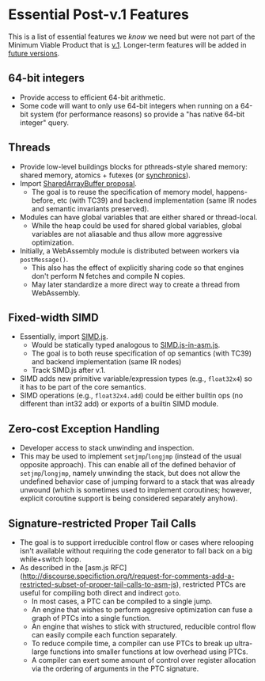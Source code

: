 # Essential Post-v.1 Features

This is a list of essential features we *know* we need but were not part of the
Minimum Viable Product that is [v.1](V1.md). Longer-term features will be added
in [future versions](FutureFeatures.md).

## 64-bit integers
* Provide access to efficient 64-bit arithmetic.
* Some code will want to only use 64-bit integers when running on a 64-bit system (for performance
  reasons) so provide a "has native 64-bit integer" query.

## Threads
* Provide low-level buildings blocks for pthreads-style shared memory: shared memory,
  atomics + futexes (or [synchronics](http://www.open-std.org/jtc1/sc22/wg21/docs/papers/2014/n4195.pdf)).
* Import [SharedArrayBuffer proposal](https://docs.google.com/document/d/1NDGA_gZJ7M7w1Bh8S0AoDyEqwDdRh4uSoTPSNn77PFk).
  * The goal is to reuse the specification of memory model, happens-before, etc (with TC39) and backend implementation
    (same IR nodes and semantic invariants preserved).
* Modules can have global variables that are either shared or thread-local.
  * While the heap could be used for shared global variables, global variables are not aliasable
    and thus allow more aggressive optimization.
* Initially, a WebAssembly module is distributed between workers via `postMessage()`.
  * This also has the effect of explicitly sharing code so that engines don't
    perform N fetches and compile N copies.
  * May later standardize a more direct way to create a thread from WebAssembly.

## Fixed-width SIMD
* Essentially, import [SIMD.js](https://github.com/johnmccutchan/ecmascript_simd).
  * Would be statically typed analogous to [SIMD.js-in-asm.js](discourse.specifiction.org/t/request-for-comments-simd-js-in-asm-js).
  * The goal is to both reuse specification of op semantics (with TC39) and backend implementation (same IR nodes)
  * Track SIMD.js after v.1.
* SIMD adds new primitive variable/expression types (e.g., `float32x4`) so it has to be part of
  the core semantics.
* SIMD operations (e.g., `float32x4.add`) could be either builtin ops (no different than int32 add) or
  exports of a builtin SIMD module.

## Zero-cost Exception Handling
* Developer access to stack unwinding and inspection.
* This may be used to implement `setjmp`/`longjmp` (instead of the usual
  opposite approach). This can enable all of the defined behavior of
  `setjmp`/`longjmp`, namely unwinding the stack, but does not allow
  the undefined behavior case of jumping forward to a stack that
  was already unwound (which is sometimes used to implement coroutines;
  however, explicit coroutine support is being considered separately
  anyhow).

## Signature-restricted Proper Tail Calls
* The goal is to support irreducible control flow or cases where relooping isn't available 
  without requiring the code generator to fall back on a big while+switch loop.
* As described in the [asm.js RFC]
  (http://discourse.specifiction.org/t/request-for-comments-add-a-restricted-subset-of-proper-tail-calls-to-asm-js),
  restricted PTCs are useful for compiling both direct and indirect `goto`.
  * In most cases, a PTC can be compiled to a single jump.
  * An engine that wishes to perform aggresive optimization can fuse a graph of PTCs into a
    single function.
  * An engine that wishes to stick with structured, reducible control flow can easily compile each 
    function separately.
  * To reduce compile time, a compiler can use PTCs to break up ultra-large functions into smaller
    functions at low overhead using PTCs.
  * A compiler can exert some amount of control over register allocation via the ordering of
    arguments in the PTC signature.

